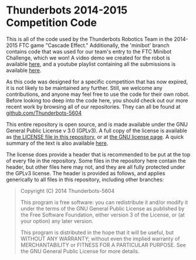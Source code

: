 # Thunderbots 2014-2015 Competition Code

This is all of the code used by the Thunderbots Robotics Team in the 2014-2015 FTC game "Cascade Effect." Additionally, the 'minibot' branch contains code that was used for our team's entry to the FTC Minibot Challenge, which we won! A video demo we created for the robot is available [here](https://www.youtube.com/watch?v=0UXArkS5QSM), and a youtube playlist containing all the submissions is available [here](https://www.youtube.com/playlist?list=PLEuGrYl8iBm6vrtFGTUxX9w_VH3BS_5CN).

As this code was designed for a specific competition that has now expired, it is not likely to be maintained any further. Still, we welcome any contributions, and anyone may feel free to use the code for their own robot. Before looking too deep into the code here, you should check out our more recent work by browsing all of our repositories. They can all be found at [github.com/Thunderbots-5604](https://github.com/Thunderbots-5604/)

This entire repository is open source, and is made available under the GNU General Public License v 3.0 (GPLv3). A full copy of the license is available as [the LICENSE file in this repository](https://github.com/Thunderbots-5604/2013-Code/blob/master/LICENSE), or at [the GNU license page](http://www.gnu.org/licenses/gpl.txt). A quick summary of the text is also available [here](https://tldrlegal.com/license/gnu-general-public-license-v3-%28gpl-3%29). 

The license does provide a header that is recommended to be put at the top of every file in the repository. Some files in the repository here contain the header, but other files here may not, and they are all fully protected under the GPLv3 license. The header is provided as follows, and applies generically to all files in this repository, including other branches:

> Copyright (C) 2014 Thunderbots-5604
> 
> This program is free software: you can redistribute it and/or modify
> it under the terms of the GNU General Public License as published by
> the Free Software Foundation, either version 3 of the License, or
> (at your option) any later version.
> 
> This program is distributed in the hope that it will be useful,
> but WITHOUT ANY WARRANTY; without even the implied warranty of
> MERCHANTABILITY or FITNESS FOR A PARTICULAR PURPOSE.  See the
> GNU General Public License for more details.
